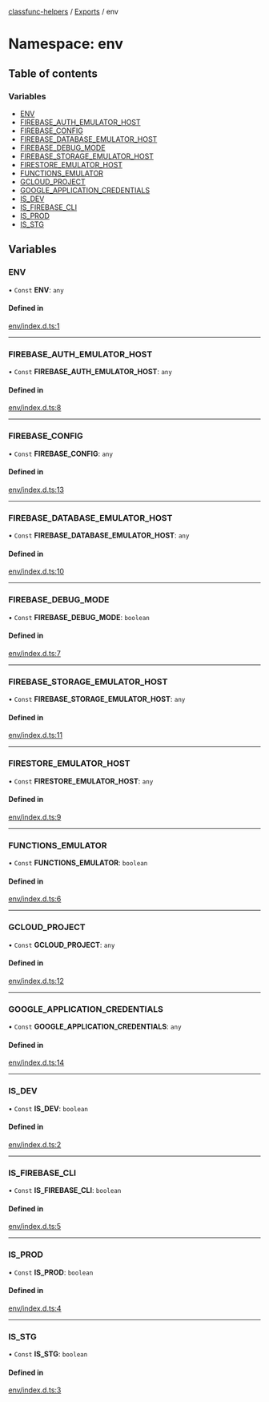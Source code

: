 [classfunc-helpers](../README.md) / [Exports](../modules.md) / env

# Namespace: env

## Table of contents

### Variables

- [ENV](env.md#env)
- [FIREBASE\_AUTH\_EMULATOR\_HOST](env.md#firebase_auth_emulator_host)
- [FIREBASE\_CONFIG](env.md#firebase_config)
- [FIREBASE\_DATABASE\_EMULATOR\_HOST](env.md#firebase_database_emulator_host)
- [FIREBASE\_DEBUG\_MODE](env.md#firebase_debug_mode)
- [FIREBASE\_STORAGE\_EMULATOR\_HOST](env.md#firebase_storage_emulator_host)
- [FIRESTORE\_EMULATOR\_HOST](env.md#firestore_emulator_host)
- [FUNCTIONS\_EMULATOR](env.md#functions_emulator)
- [GCLOUD\_PROJECT](env.md#gcloud_project)
- [GOOGLE\_APPLICATION\_CREDENTIALS](env.md#google_application_credentials)
- [IS\_DEV](env.md#is_dev)
- [IS\_FIREBASE\_CLI](env.md#is_firebase_cli)
- [IS\_PROD](env.md#is_prod)
- [IS\_STG](env.md#is_stg)

## Variables

### ENV

• `Const` **ENV**: `any`

#### Defined in

[env/index.d.ts:1](https://github.com/ClassFunc/classfunc-helpers/blob/5f0cdea/env/index.d.ts#L1)

___

### FIREBASE\_AUTH\_EMULATOR\_HOST

• `Const` **FIREBASE\_AUTH\_EMULATOR\_HOST**: `any`

#### Defined in

[env/index.d.ts:8](https://github.com/ClassFunc/classfunc-helpers/blob/5f0cdea/env/index.d.ts#L8)

___

### FIREBASE\_CONFIG

• `Const` **FIREBASE\_CONFIG**: `any`

#### Defined in

[env/index.d.ts:13](https://github.com/ClassFunc/classfunc-helpers/blob/5f0cdea/env/index.d.ts#L13)

___

### FIREBASE\_DATABASE\_EMULATOR\_HOST

• `Const` **FIREBASE\_DATABASE\_EMULATOR\_HOST**: `any`

#### Defined in

[env/index.d.ts:10](https://github.com/ClassFunc/classfunc-helpers/blob/5f0cdea/env/index.d.ts#L10)

___

### FIREBASE\_DEBUG\_MODE

• `Const` **FIREBASE\_DEBUG\_MODE**: `boolean`

#### Defined in

[env/index.d.ts:7](https://github.com/ClassFunc/classfunc-helpers/blob/5f0cdea/env/index.d.ts#L7)

___

### FIREBASE\_STORAGE\_EMULATOR\_HOST

• `Const` **FIREBASE\_STORAGE\_EMULATOR\_HOST**: `any`

#### Defined in

[env/index.d.ts:11](https://github.com/ClassFunc/classfunc-helpers/blob/5f0cdea/env/index.d.ts#L11)

___

### FIRESTORE\_EMULATOR\_HOST

• `Const` **FIRESTORE\_EMULATOR\_HOST**: `any`

#### Defined in

[env/index.d.ts:9](https://github.com/ClassFunc/classfunc-helpers/blob/5f0cdea/env/index.d.ts#L9)

___

### FUNCTIONS\_EMULATOR

• `Const` **FUNCTIONS\_EMULATOR**: `boolean`

#### Defined in

[env/index.d.ts:6](https://github.com/ClassFunc/classfunc-helpers/blob/5f0cdea/env/index.d.ts#L6)

___

### GCLOUD\_PROJECT

• `Const` **GCLOUD\_PROJECT**: `any`

#### Defined in

[env/index.d.ts:12](https://github.com/ClassFunc/classfunc-helpers/blob/5f0cdea/env/index.d.ts#L12)

___

### GOOGLE\_APPLICATION\_CREDENTIALS

• `Const` **GOOGLE\_APPLICATION\_CREDENTIALS**: `any`

#### Defined in

[env/index.d.ts:14](https://github.com/ClassFunc/classfunc-helpers/blob/5f0cdea/env/index.d.ts#L14)

___

### IS\_DEV

• `Const` **IS\_DEV**: `boolean`

#### Defined in

[env/index.d.ts:2](https://github.com/ClassFunc/classfunc-helpers/blob/5f0cdea/env/index.d.ts#L2)

___

### IS\_FIREBASE\_CLI

• `Const` **IS\_FIREBASE\_CLI**: `boolean`

#### Defined in

[env/index.d.ts:5](https://github.com/ClassFunc/classfunc-helpers/blob/5f0cdea/env/index.d.ts#L5)

___

### IS\_PROD

• `Const` **IS\_PROD**: `boolean`

#### Defined in

[env/index.d.ts:4](https://github.com/ClassFunc/classfunc-helpers/blob/5f0cdea/env/index.d.ts#L4)

___

### IS\_STG

• `Const` **IS\_STG**: `boolean`

#### Defined in

[env/index.d.ts:3](https://github.com/ClassFunc/classfunc-helpers/blob/5f0cdea/env/index.d.ts#L3)
